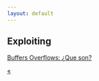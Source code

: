 ```yaml
---
layout: default
---
```


## Exploiting

[Buffers Overflows: ¿Que son?](https://github.com/Pwn2Ninj4/pwn2ninj4.github.io/blob/gh-pages/content/Exploiting/Buffers%20Overflows:%20%C2%BFQue%20son%3F.md)

[«](./)
